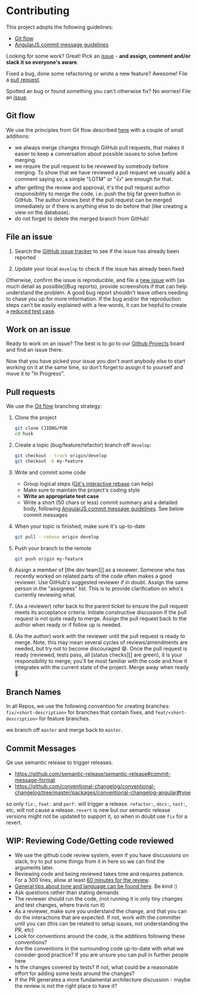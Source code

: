 # Contributing
This project adopts the following guidelines:

* [Git flow][]
* [AngularJS commit message guidelines][]

[Git flow]: #git-flow
[AngularJS commit message guidelines]: https://github.com/angular/angular.js/blob/master/CONTRIBUTING.md#-git-commit-guidelines

Looking for some work? Great! Pick an [issue](#work-on-an-issue) - **and assign, comment and/or slack it so everyone's aware**.

Fixed a bug, done some refactoring or wrote a new feature? Awesome! File a
[pull request](#pull-requests).

Spotted an bug or found something you can't otherwise fix? No worries! File an
[issue](#file-an-issue).


## Git flow

We use the principles from Git flow described [here][Git flow source] with a couple of small
additions: 

- we always merge changes through GitHub pull requests, that makes it easier
to keep a conversation about possible issues to solve before merging.
- we require the pull request to be reviewed by somebody
before merging. To show that we have reviewed a pull request we usually add a
comment saying so, a simple "LGTM" or ":+1:" are enough for that.
- after getting the review and approval, it's the pull request author responsibility to
merge the code, i.e. push the big fat green button in GitHub. The author knows
best if the pull request can be merged immediately or if there is anything else
to do before that (like creating a view on the database). 
- do not forget to delete the merged branch from GitHub!

[Git flow source]: http://nvie.com/posts/a-successful-git-branching-model/

## File an issue

1. Search the [GitHub issue tracker][] to see if the issue has already been
   reported

2. Update your local `develop` to check if the issue has already been fixed

Otherwise, confirm the issue is reproducible, and file a [new issue][] with
[as much detail as possible](Bug reports), provide screenshots if that can help understand
the problem. A good bug report shouldn't leave others needing to chase you up
for more information. If the bug and/or the reproduction steps can't be easily
explained with a few words, it can be hepful to create a [reduced test case][].

[Bug reports]: https://github.com/necolas/issue-guidelines/blob/master/CONTRIBUTING.md#bug-reports
[GitHub issue tracker]: https://github.com/CJIDNG/POD
[reduced test case]: http://css-tricks.com/reduced-test-cases
[new issue]: https://github.com/CJIDNG/POD

## Work on an issue

Ready to work on an issue? The best is to go to our [Github Projects][] board and find an issue there.

Now that you have picked your issue you don't want anybody else to start working on
it at the same time, so don't forget to assign it to yourself and move it to "In Progress".

[Github Projects]: https://github.com/CJIDNG/POD/projects/

## Pull requests

We use the [Git flow][] branching strategy:

1. Clone the project

    ```bash
    git clone CJIDNG/POD
    cd husk
    ```

2. Create a topic (bug/feature/refactor) branch off `develop`:

    ```bash
    git checkout --track origin/develop
    git checkout -b my-feature
    ```

3. Write and commit some code

    * Group logical steps ([Git's interactive rebase][] can help)
    * Make sure to maintain the project's coding style
    * **Write an appropriate test case**
    * Write a short (50 chars or less) commit summary and a detailed body,
    following [AngularJS commit message guidelines][]. See below commit messages

[Standard]: http://standardjs.com/rules.html
[Git's interactive rebase]: https://help.github.com/articles/about-git-rebase/

4. When your topic is finished, make sure it's up-to-date

    ```bash
    git pull --rebase origin develop
    ```

5. Push your branch to the remote

    ```bash
    git push origin my-feature
    ```

7. Assign a member of [the dev team][] as a reviewer. Someone who has recently worked on related parts of the code often makes a good reviewer. Use GitHub's suggested reviewer if in doubt. Assign the same person in the "assignees" list. This is to provide clarification on who's currently reviewing what.

8. (As a reviewer) refer back to the parent ticket to ensure the pull request meets its acceptance criteria. Initiate constructive discussion if the pull request is not quite ready to merge. Assign the pull request back to the author when ready or if follow up is needed.

9. (As the author) work with the reviewer until the pull request is ready to merge. Note, this may mean several cycles of reviews/amendments are needed, but try not to become discouraged 😄. Once the pull request is ready (reviewed, tests pass, all [status checks][] are green), it is your responsibility to merge; you'll be most familiar with the code and how it integrates with the current state of the project. Merge away when ready 🎉.

## Branch Names

In all Repos, we use the following convention for creating branches: 
`fix/<short-description>` for branches that contain fixes, and `feat/<short-description>`
for feature branches.

we branch off `master` and merge back to `master`.


## Commit Messages

Qe use semantic release to trigger releases. 

- https://github.com/semantic-release/semantic-release#commit-message-format
- https://github.com/conventional-changelog/conventional-changelog/tree/master/packages/conventional-changelog-angular#type

so only `fix:`, `feat:` and `perf:` will trigger a release. `refactor:`, `docs:`, `test:`, etc, will not cause a release. `revert` is new but our semantic release versions might not be updated to support it, so when in doubt use `fix` for a revert.

## WIP: Reviewing Code/Getting code reviewed
- We use the github code review system, even if you have discussions on slack, try to put some things from it in here so we can find the arguments later.
- Reviewing code and being reviewed takes time and requires patience. For a 300 lines, allow at least [60 minutes for the review](https://smartbear.com/learn/code-review/best-practices-for-peer-code-review/). 
- [General tips about tone and language can be found here](https://github.com/thoughtbot/guides/tree/master/code-review). Be kind :)
- Ask questions rather than stating demands
- The reviewer should run the code, (not running it is only tiny changes and test changes, where travis run it)
- As a reviewer, make sure you understand the change, and that you can do the interactions that are expected. If not, work with the committer until you can (this can be related to setup issues, not understanding the PR, etc)
- Look for conventions around the code, is the additions following these conventions?
- Are the conventions in the surrounding code up-to-date with what we consider good practice? If you are unsure you can pull in further people here
- Is the changes covered by tests? If not, what could be a reasonable effort for adding some tests around the changes?
- If the PR generates a more fundamental architecture discussion - maybe the review is not the right place to have it?